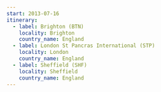 ```yaml
---
start: 2013-07-16
itinerary:
  - label: Brighton (BTN)
    locality: Brighton
    country_name: England
  - label: London St Pancras International (STP)
    locality: London
    country_name: England
  - label: Sheffield (SHF)
    locality: Sheffield
    country_name: England
---
```

